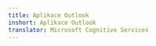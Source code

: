 ```yaml
---
title: Aplikace Outlook
inshort: Aplikace Outlook
translator: Microsoft Cognitive Services
---
```





